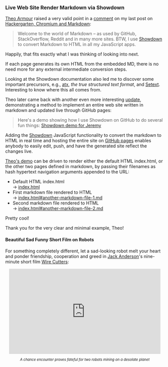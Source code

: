<head>
<title>The 3D Web Coder</title>
<meta http-equiv="Content-Type" content="text/html; charset=utf-8"/>
<link rel="stylesheet" type="text/css" href="3dwc.css"/>
<script src="run_prettify.js" type="text/javascript"></script>
<!--
<script src="https://google-code-prettify.googlecode.com/svn/loader/run_prettify.js" type="text/javascript"></script>
-->
</head>

<!---

Live Web Site Editing Rendering #Markdown via #Showdown #atx #setext #3dwebcoder #python #adskdevnetwrk #adsk #jacascript #html #github
#asciidoc
#gcal #caldav #cloud #googleapi #restapi
#nodejs #revitapi #mongodb #mongolab #heroku
#mongoosejs #expressjs
#milanojs
#3dwebaccel #prague #webgl #3dweb #a360
#au2015 #autocad #inventor #ah8 #cubeathens #developers
#aws #revitapi #jquery #handlebars #heroku
akn_include

Theo Armour uses Showdown to convert Markdown to HTML in all his JavaScript apps.
Each page generates its own HTML from the embedded MD and there is no need more for any external intermediate conversion steps.
Theo later demonstrated a method to implement an entire web site written in markdown and updated live through GitHub pages.

-->


### Live Web Site Render Markdown via Showdown

[Theo Armour](https://github.com/theo-armour) raised a very valid point in a
[comment](http://the3dwebcoder.typepad.com/blog/2015/08/hackergarten-chromium-and-markdown.html#comment-2221472800) on my last post on
[Hackergarten, Chromium and Markdown](http://the3dwebcoder.typepad.com/blog/2015/08/hackergarten-chromium-and-markdown.html):

> Welcome to the world of Markdown &ndash; as used by GitHub, StackOverflow, Reddit and in many more sites.
> BTW, I use [Showdown](https://github.com/showdownjs/showdown) to convert Markdown to HTML in all my JavaScript apps.


Happily, that fits exactly what I was thinking of looking into next.

If each page generates its own HTML from the embedded MD, there is no need more for any external intermediate conversion steps.

Looking at the Showdown documentation also led me to discover some important precursors, e.g.,
[atx](http://www.aaronsw.com/2002/atx/intro), *the true structured text format*, and
[Setext](https://en.wikipedia.org/wiki/Setext).
Interesting to know where this all comes from.

Theo later came back with another even more interesting
[update](http://the3dwebcoder.typepad.com/blog/2015/08/hackergarten-chromium-and-markdown.html#comment-2226802960),
demonstrating a method to implement an entire web site written in markdown and updated live through GitHub pages:

> Here's a demo showing how I use Showdown on GitHub to do several fun things:
> [Showdown demo for Jeremy](https://github.com/theo-armour/explayrimental/tree/gh-pages/tammik/showdown)

Adding the
[Showdown](https://github.com/showdownjs/showdown) JavaScript functionality to convert the markdown to HTML in real time and hosting the entire site on
[GitHub pages](https://pages.github.com) enables anybody to easily edit, push, and have the generated site reflect the changes live.

[Theo's demo](https://github.com/theo-armour/explayrimental/tree/gh-pages/tammik/showdown) can be driven to render either the default HTML index.html, or the other two pages defined in markdown, by passing their filenames as hash hypertext navigation arguments appended to the URL:

- Default HTML index.html <br/>&rarr; [index.html](http://theo-armour.github.io/explayrimental/tammik/showdown)
- First markdown file rendered to HTML <br/>&rarr; [index.html#another-markdown-file-1.md](http://theo-armour.github.io/explayrimental/tammik/showdown/index.html#another-markdown-file-1.md)
- Second markdown file rendered to HTML <br/>&rarr; [index.html#another-markdown-file-2.md](http://theo-armour.github.io/explayrimental/tammik/showdown/index.html#another-markdown-file-2.md)

Pretty cool!

Thank you for the very clear and minimal example, Theo!


#### Beautiful Sad Funny Short Film on Robots

For something completely different, let a sad-looking robot melt your heart and ponder friendship, cooperation and greed in
[Jack Anderson](https://vimeo.com/jackanders)'s
nine-minute short film
[Wire Cutters](https://vimeo.com/137531269):

<center>
<iframe src="https://player.vimeo.com/video/137531269?title=0&byline=0&portrait=0" width="480" height="270" frameborder="0" webkitallowfullscreen mozallowfullscreen allowfullscreen></iframe>
<br/>
<p style="font-style:italic;font-size:80%">A chance encounter proves fateful for two robots mining on a desolate planet</p>
</center>
